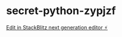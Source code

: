 # secret-python-zypjzf

[Edit in StackBlitz next generation editor ⚡️](https://stackblitz.com/~/github.com/Tabriz68/secret-python-zypjzf)